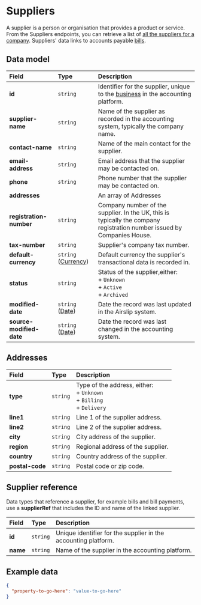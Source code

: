 # Suppliers

A supplier is a person or organisation that provides a product or service. From the Suppliers endpoints, you can retrieve a list of [all the suppliers for a company](https://api.codat.io/swagger/index.html#/Suppliers/get_companies__companyId__data_suppliers). Suppliers' data links to accounts payable [bills](/data-model/accounting/bills).

## Data model

| Field | Type | Description |
| :- | :- | :- |
| **id** | `string` | Identifier for the supplier, unique to the [business](/data-model/shared/business) in the accounting platform. |
| **supplier-name** | `string` | Name of the supplier as recorded in the accounting system, typically the company name. |
| **contact-name** | `string` | Name of the main contact for the supplier. |
| **email-address** | `string` | Email address that the supplier may be contacted on. |
| **phone** | `string` | Phone number that the supplier may be contacted on. |
| **addresses** |     | An array of Addresses |
| **registration-number** | `string` | Company number of the supplier. In the UK, this is typically the company registration number issued by Companies House. |
| **tax-number** | `string` | Supplier's company tax number. |
| **default-currency** | `string` ([Currency](/data-model/shared/currency/)) | Default currency the supplier's transactional data is recorded in. |
| **status** | `string` | Status of the supplier,either:  <br>\+ `Unknown`  <br>\+ `Active`  <br>\+ `Archived` |
| **modified-date** | `string` ([Date](/data-model/shared/date/)) | Date the record was last updated in the Airslip system. |
| **source-modified-date** | `string` ([Date](/data-model/shared/date/)) | Date the record was last changed in the accounting system. |

## Addresses

| Field | Type | Description |
| :- | :- | :- |
| **type** | `string` | Type of the address, either:  <br>\+ `Unknown`  <br>\+ `Billing`  <br>\+ `Delivery` |
| **line1** | `string` | Line 1 of the supplier address. |
| **line2** | `string` | Line 2 of the supplier address. |
| **city** | `string` | City address of the supplier. |
| **region** | `string` | Regional address of the supplier. |
| **country** | `string` | Country address of the supplier. |
| **postal-code** | `string` | Postal code or zip code. |

## Supplier reference

Data types that reference a supplier, for example bills and bill payments, use a **supplierRef** that includes the ID and name of the linked supplier.

| Field | Type | Description |
| :- | :- | :- |
| **id** | `string` | Unique identifier for the supplier in the accounting platform. |
| **name** | `string` | Name of the supplier in the accounting platform. |

## Example data

```json
{
  "property-to-go-here": "value-to-go-here"
}
```